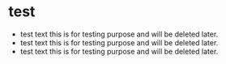 # test

- test text this is for testing purpose and will be deleted later.
- test text this is for testing purpose and will be deleted later.
- test text this is for testing purpose and will be deleted later.
